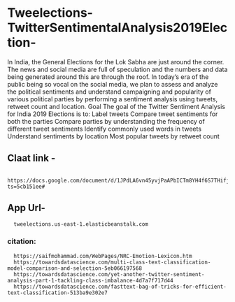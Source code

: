 # Tweelections-TwitterSentimentalAnalysis2019Election-
In India, the General Elections for the Lok Sabha are just around the corner. The news and social media are full of speculation and the numbers and data being generated around this are through the roof.
In today’s era of the public being so vocal on the social media, we plan to assess and analyze the political sentiments and understand campaigning and popularity of various political parties by performing a sentiment analysis using tweets, retweet count and location.
Goal
The goal of the Twitter Sentiment Analysis for India 2019 Elections is to:
Label tweets 
Compare tweet sentiments for both the parties 
Compare parties by understanding the frequency of different tweet sentiments
Identify commonly used words in tweets
Understand sentiments by location
Most popular tweets by retweet count



## Claat link - 
      https://docs.google.com/document/d/1JPdLA6vn45yvjPaAPbICTm8YH4f6S7THifjVVFTdx1U/edit?ts=5cb151ee#

## App Url- 
      tweelections.us-east-1.elasticbeanstalk.com






### citation:

      https://saifmohammad.com/WebPages/NRC-Emotion-Lexicon.htm 
      https://towardsdatascience.com/multi-class-text-classification-model-comparison-and-selection-5eb066197568
      https://towardsdatascience.com/yet-another-twitter-sentiment-analysis-part-1-tackling-class-imbalance-4d7a7f717d44
      https://towardsdatascience.com/fasttext-bag-of-tricks-for-efficient-text-classification-513ba9e302e7

